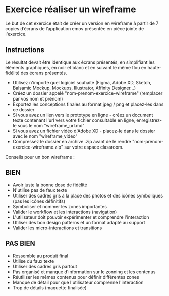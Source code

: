 # Exercice réaliser un wireframe

Le but de cet exercice était de créer un version en wireframe à partir de 7 copies d’écrans de l’application emov présentée en pièce jointe de l'exercice.

## Instructions

Le résultat devait être identique aux écrans présentés, en simplifiant les éléments graphiques, en noir et blanc et en suivant le même flou en haute-fidélité des écrans présentés.

* Utilisez n'importe quel logiciel souhaité (Figma, Adobe XD, Sketch, Balsamic Mockup, Mockups, Illustrator, Affinity Designer...)
* Créez un dossier appelé "nom-prenom-exercice-wireframe" (remplacer par vos nom et prénom)
* Exportez les conceptions finales au format jpeg / png et placez-les dans ce dossier
* Si vous avez un lien vers le prototype en ligne - créez un document texte contenant l'url vers votre fichier consultable en ligne, enregistrez-le sous le nom "wireframe_url.md"
* Si vous avez un fichier vidéo d'Adobe XD - placez-le dans le dossier avec le nom "wireframe_video"
* Compressez le dossier en archive .zip avant de le rendre "nom-prenom-exercice-wireframe.zip" sur votre espace classroom.

Conseils pour un bon wireframe :

## BIEN

* Avoir juste la bonne dose de fidélité
* N'utilise pas de faux texte
* Utiliser des cadres gris à la place des photos et des icônes symboliques (pas les icônes définitifs)
* Symboliser et nommer les zones importantes
* Valider le workflow et les interactions (navigation)
* L'utilisateur doit pouvoir expérimenter et comprendre l'interaction
* Utiliser des bon design patterns et un format adapté au support
* Valider les micro-interactions et transitions


## PAS BIEN

* Ressemble au produit final
* Utilise du faux texte
* Utiliser des cadres gris partout
* Pas organisé et manque d'information sur le zonning et les contenus
* Réutiliser les mêmes contenus pour définir différentes zones
* Manque de détail pour que l'utilisateur comprenne l'interaction
* Trop de détails (maquette finalisée)